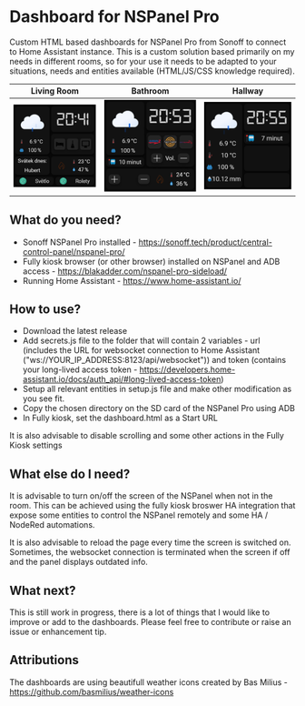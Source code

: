 # Dashboard for NSPanel Pro

Custom HTML based dashboards for NSPanel Pro from Sonoff to connect to Home Assistant instance. This is a custom solution based primarily on my needs in different rooms, so for your use it needs to be adapted to your situations, needs and entities available (HTML/JS/CSS knowledge required).

| Living Room  | Bathroom | Hallway |
| ------------- | ------------- | ------------- |
| ![Screenshot](screenshot_living_room.png?raw=false "Living Room")  | ![Screenshot](screenshot_bathroom.png?raw=false "Bathroom")  | ![Screenshot](screenshot_hallway.png?raw=false "Hallway")  |


## What do you need?

- Sonoff NSPanel Pro installed - https://sonoff.tech/product/central-control-panel/nspanel-pro/
- Fully kiosk browser (or other browser) installed on NSPanel and ADB access - https://blakadder.com/nspanel-pro-sideload/
- Running Home Assistant - https://www.home-assistant.io/

## How to use?

- Download the latest release
- Add secrets.js file to the folder that will contain 2 variables - url (includes the URL for websocket connection to Home Assistant ("ws://YOUR_IP_ADDRESS:8123/api/websocket")) and token (contains your long-lived access token - https://developers.home-assistant.io/docs/auth_api/#long-lived-access-token)
- Setup all relevant entities in setup.js file and make other modification as you see fit.
- Copy the chosen directory on the SD card of the NSPanel Pro using ADB
- In Fully kiosk, set the dashboard.html as a Start URL

It is also advisable to disable scrolling and some other actions in the Fully Kiosk settings 

## What else do I need?

It is advisable to turn on/off the screen of the NSPanel when not in the room. This can be achieved using the fully kiosk broswer HA integration that expose some entities to control the NSPanel remotely and some HA / NodeRed automations.

It is also advisable to reload the page every time the screen is switched on. Sometimes, the websocket connection is terminated when the screen if off and the panel displays outdated info.

## What next?

This is still work in progress, there is a lot of things that I would like to improve or add to the dashboards. Please feel free to contribute or raise an issue or enhancement tip.

## Attributions

The dashboards are using beautifull weather icons created by Bas Milius - https://github.com/basmilius/weather-icons
